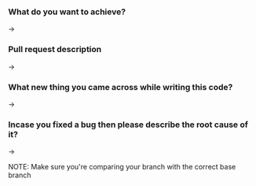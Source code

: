 <!---
Please fill these details, it will help the reviewers.
-->

### What do you want to achieve?
->

### Pull request description
->

### What new thing you came across while writing this code? 
->

### Incase you fixed a bug then please describe the root cause of it? 
->

NOTE: Make sure you're comparing your branch with the correct base branch
